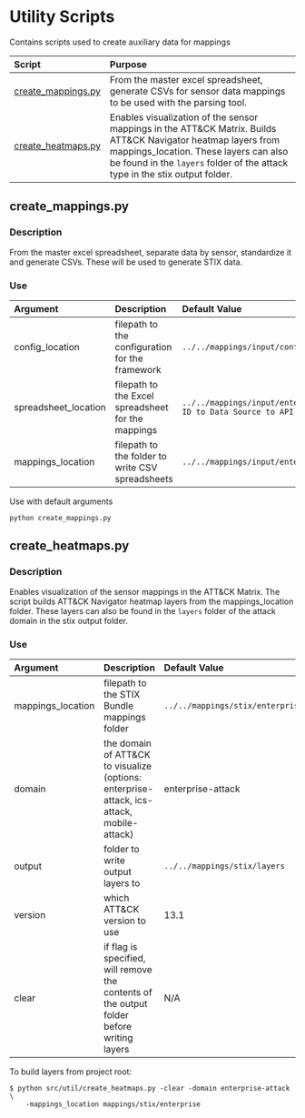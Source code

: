 # Utility Scripts
Contains scripts used to create auxiliary data for mappings

| Script                                   | Purpose                                                                                                                                                                                                       |
| :--------------------------------------- | :------------------------------------------------------------------------------------------------------------------------------------------------------------------------------------------------------------ |
| [create_mappings.py](#create_mappingspy) | From the master excel spreadsheet, generate CSVs for sensor data mappings to be used with the parsing tool.                                  |
| [create_heatmaps.py](#create_heatmapspy) | Enables visualization of the sensor mappings in the ATT&CK Matrix. Builds ATT&CK Navigator heatmap layers from mappings_location. These layers can also be found in the `layers` folder of the attack type in the stix output folder. |                                                                                                                                              |

## create_mappings.py
### Description
From the master excel spreadsheet, separate data by sensor, standardize it and generate CSVs. These will be used to generate STIX data.
### Use
| Argument             | Description                                              | Default Value                                                                                  |
| :------------------- | :------------------------------------------------------- | :--------------------------------------------------------------------------------------------- |
| config_location      | filepath to the configuration for the framework          | `../../mappings/input/config.json`                                                             |
| spreadsheet_location | filepath to the Excel spreadsheet for the mappings       | `../../mappings/input/enterprise/xlsx/Sensor ID to Data Source to API v2.xlsx`                 |
| mappings_location    | filepath to the folder to write CSV spreadsheets         | `../../mappings/input/enterprise/csv`                                                          |

Use with default arguments
```
python create_mappings.py
```


## create_heatmaps.py
### Description
Enables visualization of the sensor mappings in the ATT&CK Matrix. The script builds ATT&CK Navigator heatmap layers from the mappings_location folder. These layers can also be found in the `layers` folder of the attack domain in the stix output folder.
### Use
| Argument          | Description                                                                                             | Default Value                                                                           |
| :--------------   | :------------------------------------------------------------------------------------------------------ | :-------------------------------------------------------------------------------------- |
| mappings_location | filepath to the STIX Bundle mappings folder                                                             | `../../mappings/stix/enterprise`                                                        |
| domain            | the domain of ATT&CK to visualize (options: enterprise-attack, ics-attack, mobile-attack)               | enterprise-attack                                                                       |
| output            | folder to write output layers to                                                                        | `../../mappings/stix/layers`                                                            |
| version           | which ATT&CK version to use                                                                             | 13.1                                                                                    |
| clear             | if flag is specified, will remove the contents of the output folder before writing layers               | N/A                                                                                     |


To build layers from project root:
```
$ python src/util/create_heatmaps.py -clear -domain enterprise-attack \
    -mappings_location mappings/stix/enterprise
```
